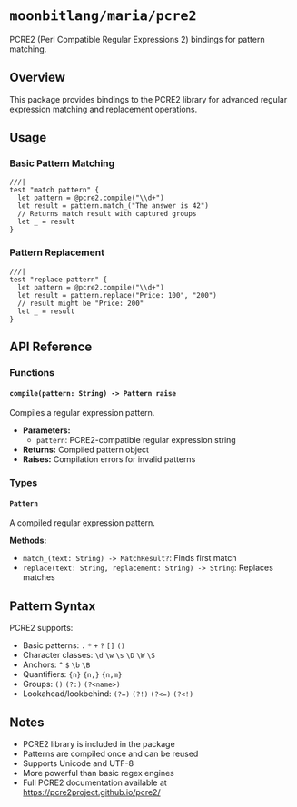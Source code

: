 # `moonbitlang/maria/pcre2`

PCRE2 (Perl Compatible Regular Expressions 2) bindings for pattern matching.

## Overview

This package provides bindings to the PCRE2 library for advanced regular expression matching and replacement operations.

## Usage

### Basic Pattern Matching

```moonbit
///|
test "match pattern" {
  let pattern = @pcre2.compile("\\d+")
  let result = pattern.match_("The answer is 42")
  // Returns match result with captured groups
  let _ = result
}
```

### Pattern Replacement

```moonbit
///|
test "replace pattern" {
  let pattern = @pcre2.compile("\\d+")
  let result = pattern.replace("Price: 100", "200")
  // result might be "Price: 200"
  let _ = result
}
```

## API Reference

### Functions

#### `compile(pattern: String) -> Pattern raise`

Compiles a regular expression pattern.

- **Parameters:**
  - `pattern`: PCRE2-compatible regular expression string
- **Returns:** Compiled pattern object
- **Raises:** Compilation errors for invalid patterns

### Types

#### `Pattern`

A compiled regular expression pattern.

**Methods:**
- `match_(text: String) -> MatchResult?`: Finds first match
- `replace(text: String, replacement: String) -> String`: Replaces matches

## Pattern Syntax

PCRE2 supports:
- Basic patterns: `.` `*` `+` `?` `[]` `()`
- Character classes: `\d` `\w` `\s` `\D` `\W` `\S`
- Anchors: `^` `$` `\b` `\B`
- Quantifiers: `{n}` `{n,}` `{n,m}`
- Groups: `()` `(?:)` `(?<name>)`
- Lookahead/lookbehind: `(?=)` `(?!)` `(?<=)` `(?<!)`

## Notes

- PCRE2 library is included in the package
- Patterns are compiled once and can be reused
- Supports Unicode and UTF-8
- More powerful than basic regex engines
- Full PCRE2 documentation available at https://pcre2project.github.io/pcre2/
